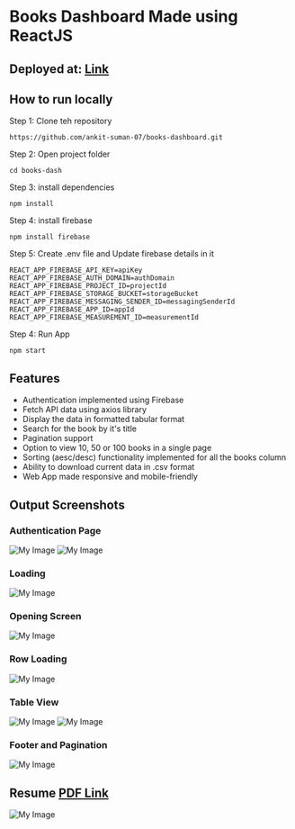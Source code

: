 # Books Dashboard Made using ReactJS

## Deployed at: [Link](https://books-dashboard.vercel.app/)

## How to run locally

Step 1: Clone teh repository
```
https://github.com/ankit-suman-07/books-dashboard.git
```
Step 2: Open project folder
```
cd books-dash
```

Step 3: install dependencies
```
npm install
```

Step 4: install firebase
```
npm install firebase
```


Step 5: Create .env file and Update firebase details in it
```
REACT_APP_FIREBASE_API_KEY=apiKey
REACT_APP_FIREBASE_AUTH_DOMAIN=authDomain
REACT_APP_FIREBASE_PROJECT_ID=projectId
REACT_APP_FIREBASE_STORAGE_BUCKET=storageBucket
REACT_APP_FIREBASE_MESSAGING_SENDER_ID=messagingSenderId
REACT_APP_FIREBASE_APP_ID=appId
REACT_APP_FIREBASE_MEASUREMENT_ID=measurementId
```

Step 4: Run App
```
npm start
```

## Features
- Authentication implemented using Firebase
- Fetch API data using axios library
- Display the data in formatted tabular format
- Search for the book by it's title
- Pagination support
- Option to view 10, 50 or 100 books in a single page
- Sorting (aesc/desc) functionality implemented for all the books column
- Ability to download current data in .csv format
- Web App made responsive and mobile-friendly

## Output Screenshots

### Authentication Page
![My Image](Output_SS/1.png)
![My Image](Output_SS/4.png)

### Loading
![My Image](Output_SS/2.png)

### Opening Screen
![My Image](Output_SS/5.png)

### Row Loading
![My Image](Output_SS/6.png)

### Table View
![My Image](Output_SS/3.png)
![My Image](Output_SS/7.png)

### Footer and Pagination
![My Image](Output_SS/8.png)

## Resume [PDF Link](https://flowcv.com/resume/ov7ge7b4pa)
![My Image](resume.png)
